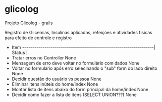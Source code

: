 # glicolog
Projeto Glicolog - grails

Registro de Glicemias, Insulinas aplicadas, refeições e atividades físicas para efeito de controle e registro


* Item ------------------------------------------------------------------| Status |
* Tratar erros no Controller                                                None
* Mensagem de erro deve voltar no formulário com dados                      None
* Voltar no formulario após erro selecinando o "sub" form do lado direito   None
* Decidir questão do usuário vs pessoa                                      None
* Eliminar itens inúteis do home/index                                      None
* Montar lista de itens abaixo do form principal da home/index              None
* Decidir como fazer a lista de itens (SELECT UNION???)                     None